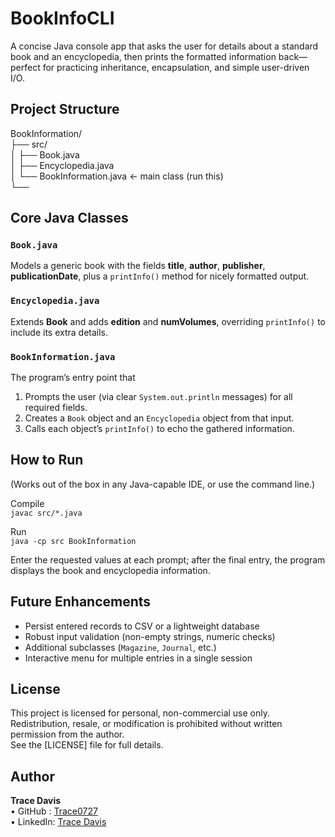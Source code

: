 # BookInfoCLI

A concise Java console app that asks the user for details about a standard book and an encyclopedia, then prints the formatted information back—perfect for practicing inheritance, encapsulation, and simple user-driven I/O.



## Project Structure

BookInformation/  
├── src/  
│   ├── Book.java  
│   ├── Encyclopedia.java  
│   └── BookInformation.java   ← main class (run this)  
└──



## Core Java Classes

### `Book.java`
Models a generic book with the fields **title**, **author**, **publisher**, **publicationDate**, plus a `printInfo()` method for nicely formatted output.

### `Encyclopedia.java`
Extends **Book** and adds **edition** and **numVolumes**, overriding `printInfo()` to include its extra details.

### `BookInformation.java`
The program’s entry point that  
1. Prompts the user (via clear `System.out.println` messages) for all required fields.  
2. Creates a `Book` object and an `Encyclopedia` object from that input.  
3. Calls each object’s `printInfo()` to echo the gathered information.



## How to Run

(Works out of the box in any Java-capable IDE, or use the command line.)

Compile  
`javac src/*.java`  

Run  
`java -cp src BookInformation`  

Enter the requested values at each prompt; after the final entry, the program displays the book and encyclopedia information.



## Future Enhancements
* Persist entered records to CSV or a lightweight database  
* Robust input validation (non-empty strings, numeric checks)  
* Additional subclasses (`Magazine`, `Journal`, etc.)  
* Interactive menu for multiple entries in a single session  



## License
This project is licensed for personal, non-commercial use only. Redistribution, resale, or modification is prohibited without written permission from the author.  
See the [LICENSE] file for full details.



## Author
**Trace Davis**  
• GitHub : [Trace0727](https://github.com/Trace0727)  
• LinkedIn: [Trace Davis](https://www.linkedin.com/in/trace-d-926380138/)
